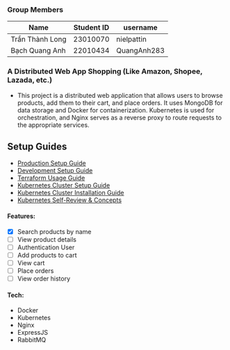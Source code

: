 ### Group Members
| Name               | Student ID | username    |
| ------------------ | ---------- | ---------   |
| Trần Thành Long    | 23010070   | nielpattin  |
| Bạch Quang Anh     | 22010434   | QuangAnh283 |


### A Distributed Web App Shopping (Like Amazon, Shopee, Lazada, etc.)
- This project is a distributed web application that allows users to browse products, add them to their cart, and place orders. It uses MongoDB for data storage and Docker for containerization. Kubernetes is used for orchestration, and Nginx serves as a reverse proxy to route requests to the appropriate services.


## Setup Guides
*   [Production Setup Guide](docs/production-setup.md)
*   [Development Setup Guide](docs/development-setup.md)
*   [Terraform Usage Guide](docs/terraform-usage.md)
*   [Kubernetes Cluster Setup Guide](docs/kubernetes-cluster-setup.md)
*   [Kubernetes Cluster Installation Guide](docs/kubernetes-cluster-installation-guide.md)
*   [Kubernetes Self-Review & Concepts](docs/kubernetes-self-review.md)

#### Features:
  - [x] Search products by name
  - [ ] View product details
  - [ ] Authentication User
  - [ ] Add products to cart
  - [ ] View cart
  - [ ] Place orders
  - [ ] View order history
#### Tech:
  - Docker
  - Kubernetes
  - Nginx
  - ExpressJS
  - RabbitMQ
